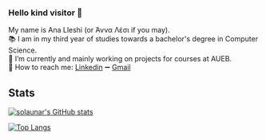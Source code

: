 ### Hello kind visitor 👋

My name is Ana Lleshi (or Άννα Λέσι if you may). <br>
:books: I am in my third year of studies towards a bachelor's degree in Computer Science. <br>
:briefcase: I’m currently and mainly working on projects for courses at AUEB. <br>
:link: How to reach me: 
[Linkedin](https://www.linkedin.com/in/ana-lleshi-8873a7209/) :heavy_minus_sign:
[Gmail](mailto:anna.lesi2000@gmail.com)

## Stats

<a href="https://github.com/solaunar/solaunar"> <img align="center" src="https://github-readme-stats.vercel.app/api?username=solaunar&show_icons=true&theme=react&count_private=true&hide=prs,contribs&line_height=30" alt="solaunar's GitHub stats"></a>

<a href="https://github.com/solaunar/solaunar"> <img align="center" src="https://github-readme-stats.vercel.app/api/top-langs/?username=solaunar&count_private=true&theme=react&langs_count=6&layout=compact&card_width=445" alt="Top Langs"></a>

<!--
**solaunar/solaunar** is a ✨ _special_ ✨ repository because its `README.md` (this file) appears on your GitHub profile.

Here are some ideas to get you started:

-  ...
- 🌱 I’m currently learning ...
- 👯 I’m looking to collaborate on ...
- 🤔 I’m looking for help with ...
- 💬 Ask me about ...
- : ...
- 😄 Pronouns: ...
- ⚡ Fun fact: ...
-->
